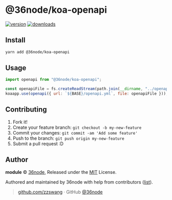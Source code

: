 # @36node/koa-openapi

[![version][0]][1] [![downloads][2]][3]

## Install

```bash
yarn add @36node/koa-openapi
```

## Usage

```js
import openapi from "@36node/koa-openapi";

const openapiFile = fs.createReadStream(path.join(__dirname, "../openapi.yml"));
koaapp.use(openapi({ url: `${BASE}/openapi.yml`, file: openapiFile }));
```

## Contributing

1. Fork it!
2. Create your feature branch: `git checkout -b my-new-feature`
3. Commit your changes: `git commit -am 'Add some feature'`
4. Push to the branch: `git push origin my-new-feature`
5. Submit a pull request :D

## Author

**module** © [36node](https://github.com/36node), Released under the [MIT](./LICENSE) License.

Authored and maintained by 36node with help from contributors ([list](https://github.com/36node/module/contributors)).

> [github.com/zzswang](https://github.com/zzswang) · GitHub [@36node](https://github.com/36node)

[0]: https://img.shields.io/npm/v/@36node/koa-openapi.svg?style=flat
[1]: https://npmjs.com/package/@36node/koa-openapi
[2]: https://img.shields.io/npm/dm/@36node/koa-openapi.svg?style=flat
[3]: https://npmjs.com/package/@36node/koa-openapi
